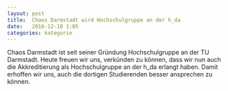 ```yaml
---
layout: post
title:  Chaos Darmstadt wird Hochschulgruppe an der h_da
date:   2016-12-10 1:05
categories: kategorie
---
```



Chaos Darmstadt ist seit seiner Gründung Hochschulgruppe an der TU Darmstadt. Heute freuen wir uns, verkünden zu können, dass wir nun
auch die Akkreditierung als Hochschulgruppe an der h\_da erlangt haben. Damit erhoffen wir uns, auch die dortigen Studierenden besser 
ansprechen zu können.


